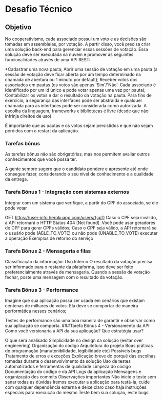 # Desafio Técnico

## Objetivo
No cooperativismo, cada associado possui um voto e as decisões são tomadas em assembleias, por votação. A partir disso, você precisa criar uma solução back-end para gerenciar essas sessões de votação. Essa solução deve ser executada na nuvem e promover as seguintes funcionalidades através de uma API REST:

*Cadastrar uma nova pauta;
Abrir uma sessão de votação em uma pauta (a sessão de votação deve ficar aberta por um tempo determinado na chamada de abertura ou 1 minuto por default);
Receber votos dos associados em pautas (os votos são apenas 'Sim'/'Não'. Cada associado é identificado por um id único e pode votar apenas uma vez por pauta);
Contabilizar os votos e dar o resultado da votação na pauta.
Para fins de exercício, a segurança das interfaces pode ser abstraída e qualquer chamada para as interfaces pode ser considerada como autorizada. A escolha da linguagem, frameworks e bibliotecas é livre (desde que não infrinja direitos de uso).

É importante que as pautas e os votos sejam persistidos e que não sejam perdidos com o restart da aplicação.

### Tarefas bônus
As tarefas bônus não são obrigatórias, mas nos permitem avaliar outros conhecimentos que você possa ter.

A gente sempre sugere que o candidato pondere e apresente até onde consegue fazer, considerando o seu nível de conhecimento e a qualidade da entrega.

### Tarefa Bônus 1 - Integração com sistemas externos
Integrar com um sistema que verifique, a partir do CPF do associado, se ele pode votar

GET https://user-info.herokuapp.com/users/{cpf}
Caso o CPF seja inválido, a API retornará o HTTP Status 404 (Not found). Você pode usar geradores de CPF para gerar CPFs válidos;
Caso o CPF seja válido, a API retornará se o usuário pode (ABLE_TO_VOTE) ou não pode (UNABLE_TO_VOTE) executar a operação Exemplos de retorno do serviço
### Tarefa Bônus 2 - Mensageria e filas
Classificação da informação: Uso Interno O resultado da votação precisa ser informado para o restante da plataforma, isso deve ser feito preferencialmente através de mensageria. Quando a sessão de votação fechar, poste uma mensagem com o resultado da votação.

### Tarefa Bônus 3 - Performance
Imagine que sua aplicação possa ser usada em cenários que existam centenas de milhares de votos. Ela deve se comportar de maneira performática nesses cenários;

Testes de performance são uma boa maneira de garantir e observar como sua aplicação se comporta.
###Tarefa Bônus 4 - Versionamento da API
Como você versionaria a API da sua aplicação? Que estratégia usar?

O que será analisado
Simplicidade no design da solução (evitar over engineering)
Organização do código
Arquitetura do projeto
Boas práticas de programação (manutenibilidade, legibilidade etc)
Possíveis bugs
Tratamento de erros e exceções
Explicação breve do porquê das escolhas tomadas durante o desenvolvimento da solução
Uso de testes automatizados e ferramentas de qualidade
Limpeza do código
Documentação do código e da API
Logs da aplicação
Mensagens e organização dos commits
Observações importantes
Não inicie o teste sem sanar todas as dúvidas
Iremos executar a aplicação para testá-la, cuide com qualquer dependência externa e deixe claro caso haja instruções especiais para execução do mesmo
Teste bem sua solução, evite bugs
